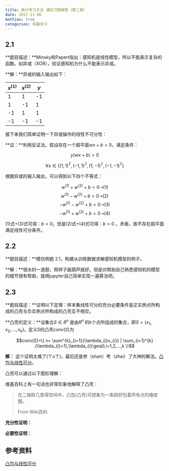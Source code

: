 ```yaml
---
title: 统计学习方法 课后习题解答（第二章）
date: 2017-11-06
mathjax: true
categories: 机器学习
---
```


## 2.1

**题目描述：**Minsky和Papert指出：感知机是线性模型，所以不能表示复杂的函数。如异或（XOR），验证感知机为什么不能表示异或。

**解：**异或的输入输出如下：

| $x^{(1)}$ | $x^{(2)}$ | $y$  |
| --------- | --------- | ---- |
| 1         | 1         | -1   |
| 1         | -1        | 1    |
| -1        | 1         | 1    |
| -1        | -1        | -1   |

接下来我们简单证明一下异或操作的线性不可分性：

**证：**利用反证法，假设存在一个超平面$wx+b=0$，满足条件：

$$ y(wx+b)>0$$

$$\forall x\in{\{(1,1)^{T},(-1,1)^{T},(1,-1)^{T},(-1,-1)^{T}\}}$$

根据异或的输入输出，可以得到以下四个不等式：

$$w^{(1)}+w^{(2)}+b < 0 \dashrightarrow(1)$$
$$w^{(1)}-w^{(2)}+b > 0\dashrightarrow(2)$$
$$-w^{(1)}-w^{(2)}+b < 0 \dashrightarrow(3)$$
$$-w^{(1)}+w^{(2)}+b > 0\dashrightarrow(4)$$

(1)式+(3)式可得：$b<0$，但是(2)式+(4)式可得：$b>0$ 。矛盾，故不存在超平面满足线性可分条件。

## 2.2

**题目描述：**模仿例题 2.1，构建从训练数据求解感知机模型的例子。

**解：**很水的一道题，照样子画葫芦就好。但是对帮助自己熟悉感知机的模型的细节很有帮助，就用jupyter自己简单实现一遍算法吧。



## 2.3

**题目描述：**证明以下定理：样本集线性可分的充分必要条件是正实例点所构成的凸壳与负实例点所构成的凸壳互不相交。

**凸壳的定义：**设集合$S \in R^{n}$ 是由$R^{n}$ 的k个点所组成的集合，即$S = \{x_{1},x_{2},...,x_{k}\}$。定义S的凸壳$conv(S)$为

$$conv(S)=\{ x= \sum^{k}_{i=1}{\lambda_{i}x_{i}}  | \sum_{i=1}^{k}{\lambda_{i}=1},\lambda_{i}\geq0,i=1,2,...,k     \}$$

**解：** 这个证明太难了(ㄒoㄒ)，最后还是参（shan）考（zhai）了大神的解法。[凸包与线性可分](http://blog.csdn.net/y954877035/article/details/52210734)。

凸壳可以通过以下图形理解：

维基百科上有一句话也非常形象地解释了凸壳：

> 在二维欧几里得空间中，凸包(凸壳)可想象为一条刚好包着所有点的橡皮圈。
>
> From Wiki百科

**充分性证明：**

**必要性证明：**



## 参考资料

[凸包与线性可分](http://blog.csdn.net/y954877035/article/details/52210734)


